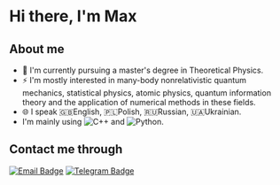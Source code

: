 # Hi there, I'm Max

## About me 
- 🔭 I'm currently pursuing a master's degree in Theoretical Physics.
- ⚡ I'm mostly interested in many-body nonrelativistic quantum mechanics, statistical physics, atomic physics, quantum information theory and the application of numerical methods in these fields.
- 🌐 I speak 🇬🇧English, 🇵🇱Polish, 🇷🇺Russian, 🇺🇦Ukrainian.
-  I'm mainly using  ![C++](https://img.shields.io/badge/-C++-00599C?&logo=c%2b%2b&logoColor=white) and ![Python](https://img.shields.io/badge/-Python-3776AB?&logo=python&logoColor=white).

## Contact me through  
[![Email Badge](https://img.shields.io/badge/-Email-c14438?style=flat&logo=Gmail&logoColor=white)](mailto:vasivan669@gmail.com)
[![Telegram Badge](https://img.shields.io/badge/-Telegram-26A5E4?style=flat&logo=Telegram&logoColor=white)](https://t.me/prodiUwU)
